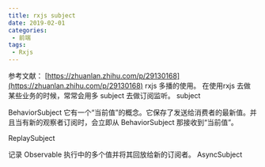 ```yaml
---
title: rxjs subject
date: 2019-02-01
categories: 
 - 前端
tags:
 - Rxjs
---
```



参考文献： [https://zhuanlan.zhihu.com/p/29130168](https://zhuanlan.zhihu.com/p/29130168)
rxjs 多播的使用。
在使用rxjs 去做某些业务的时候，常常会用多 subject 去做订阅监听。
subject

BehaviorSubject 
它有一个“当前值”的概念。它保存了发送给消费者的最新值。并且当有新的观察者订阅时，会立即从 BehaviorSubject 那接收到“当前值”。


ReplaySubject   

记录 Observable 执行中的多个值并将其回放给新的订阅者。
AsyncSubject